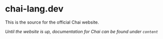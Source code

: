 # chai-lang.dev

This is the source for the official Chai website.

*Until the website is up, documentation for Chai can be found under `content`*